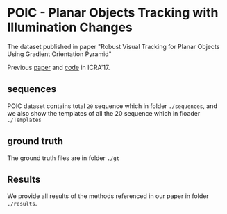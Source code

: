 # POIC - Planar Objects Tracking with Illumination Changes

The dataset published in paper "Robust Visual Tracking for Planar Objects Using Gradient Orientation Pyramid"

Previous [paper](http://www.dabi.temple.edu/~hbling/publication/17esm-go.pdf) and [code](http://www.dabi.temple.edu/~hbling/code/ICRA17_GO-ESM_release.zip) in ICRA'17.

## sequences
POIC dataset contains total `20` sequence which in folder `./sequences`, and we also show the templates of all the 20 sequence which in floader `./Templates`

## ground truth
The ground truth files are in folder `./gt`

## Results
We provide all results of the methods referenced in our paper in folder `./results`.
